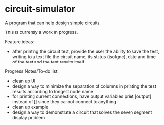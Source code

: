 # circuit-simulator

A program that can help design simple circuits.

This is currently a work in progress.

Feature ideas:

+ after printing the circuit test, provide the user the ability to save the test, writing to a text file the circuit name, its status (isofgnc), date and time of the test and the test results itself

Progress Notes/To-do list:

+ clean up UI
+ design a way to minimize the separation of columns in printing the test results according to longest node name
+ for printing current connections, have output variables print [output] instead of [] since they cannot connect to anything
+ clean up example
+ design a way to demonstrate a circuit that solves the seven segment display problem
